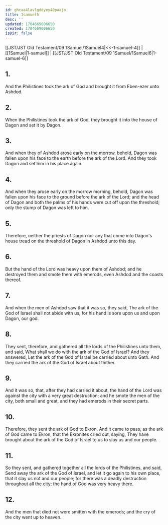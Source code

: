 ```yaml
---
id: ghcaa4lavlgddyey40paajo
title: 1samuel5
desc: ''
updated: 1704669006650
created: 1704669006650
isDir: false
---
```

[[JST/JST Old Testament/09 1Samuel/1Samuel4|<<-1-samuel-4]] | [[1Samuel|1-samuel]] | [[JST/JST Old Testament/09 1Samuel/1Samuel6|1-samuel-6]]
## 1.
And the Philistines took the ark of God and brought it from Eben-ezer unto Ashdod.
## 2.
When the Philistines took the ark of God, they brought it into the house of Dagon and set it by Dagon.
## 3.
And when they of Ashdod arose early on the morrow, behold, Dagon was fallen upon his face to the earth before the ark of the Lord. And they took Dagon and set him in his place again.
## 4.
And when they arose early on the morrow morning, behold, Dagon was fallen upon his face to the ground before the ark of the Lord; and the head of Dagon and both the palms of his hands were cut off upon the threshold; only the stump of Dagon was left to him.
## 5.
Therefore, neither the priests of Dagon nor any that come into Dagon\'s house tread on the threshold of Dagon in Ashdod unto this day.
## 6.
But the hand of the Lord was heavy upon them of Ashdod; and he destroyed them and smote them with emerods, even Ashdod and the coasts thereof.
## 7.
And when the men of Ashdod saw that it was so, they said, The ark of the God of Israel shall not abide with us, for his hand is sore upon us and upon Dagon, our god.
## 8.
They sent, therefore, and gathered all the lords of the Philistines unto them, and said, What shall we do with the ark of the God of Israel? And they answered, Let the ark of the God of Israel be carried about unto Gath. And they carried the ark of the God of Israel about thither.
## 9.
And it was so, that, after they had carried it about, the hand of the Lord was against the city with a very great destruction; and he smote the men of the city, both small and great, and they had emerods in their secret parts.
## 10.
Therefore, they sent the ark of God to Ekron. And it came to pass, as the ark of God came to Ekron, that the Ekronites cried out, saying, They have brought about the ark of the God of Israel to us to slay us and our people.
## 11.
So they sent, and gathered together all the lords of the Philistines, and said, Send away the ark of the God of Israel, and let it go again to his own place, that it slay us not and our people; for there was a deadly destruction throughout all the city; the hand of God was very heavy there.
## 12.
And the men that died not were smitten with the emerods; and the cry of the city went up to heaven.

